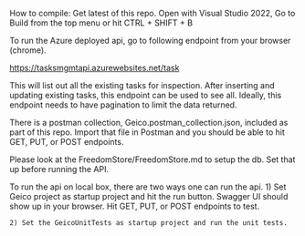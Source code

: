 ﻿How to compile:
Get latest of this repo. Open with Visual Studio 2022,
Go to Build from the top menu or hit CTRL + SHIFT + B

To run the Azure deployed api, go to following endpoint from your browser (chrome).

https://tasksmgmtapi.azurewebsites.net/task

This will list out all the existing tasks for inspection. After inserting and updating existing tasks, this endpoint can be used to see all.  Ideally, this endpoint needs to have pagination to limit the data returned.

There is a postman collection, Geico.postman_collection.json, included as part of this repo. Import that file in Postman and you should be able to hit GET, PUT, or POST endpoints. 

Please look at the FreedomStore/FreedomStore.md to setup the db.  Set that up before running the API.

To run the api on local box, there are two ways one can run the api.
	1) Set Geico project as startup project and hit the run button. Swagger UI should show up in your browser. Hit GET, PUT, or POST endpoints to test.

	2) Set the GeicoUnitTests as startup project and run the unit tests.
